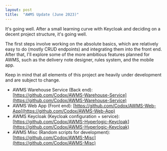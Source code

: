```yaml
---
layout: post
title:  "AWMS Update (June 2023)"
---
```


It's going well. After a small learning curve with Keycloak and deciding on a decent project structure, it's going well.

The first steps involve working on the absolute basics, which are relatively easy to do (mostly CRUD endpoints) and integrating them into the front end. After that, I'll explore some of the more ambitious features planned for AWMS, such as the delivery note designer, rules system, and the mobile app.

Keep in mind that all elements of this project are heavily under development and are subject to change.

- AWMS Warehouse Service (Back end): [https://github.com/Codox/AWMS-Warehouse-Service](https://github.com/Codox/AWMS-Warehouse-Service)
- AWMS Web App (Front end): [https://github.com/Codox/AWMS-Web-App](https://github.com/Codox/AWMS-Web-App)
- AWMS Keycloak (Keycloak configuration + service): [https://github.com/Codox/AWMS-Hyperlogic-Keycloak](https://github.com/Codox/AWMS-Hyperlogic-Keycloak)
- AWMS Misc (Random scripts for development): [https://github.com/Codox/AWMS-Misc](https://github.com/Codox/AWMS-Misc)